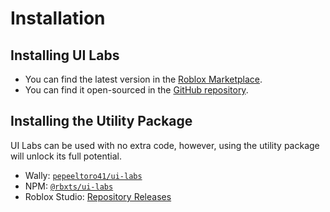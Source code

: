 # Installation

## Installing UI Labs

-   You can find the latest version in the [Roblox Marketplace](https://create.roblox.com/store/asset/14293316215/UI-Labs).
-   You can find it open-sourced in the [GitHub repository](https://github.com/PepeElToro41/ui-labs).

## Installing the Utility Package

UI Labs can be used with no extra code, however, using the utility package will unlock its full potential.

-   Wally: [`pepeeltoro41/ui-labs`](https://wally.run/package/pepeeltoro41/ui-labs) 
-   NPM: [`@rbxts/ui-labs`](https://www.npmjs.com/package/@rbxts/ui-labs)
-   Roblox Studio: [Repository Releases](https://github.com/PepeElToro41/ui-labs-utils/releases)

